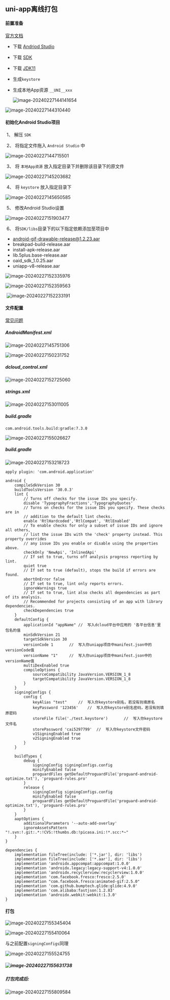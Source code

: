 ## uni-app离线打包



#### 前置准备

[官方文档](https://nativesupport.dcloud.net.cn/AppDocs/usesdk/android.html)

- 下载 [Andriod Studio](https://developer.android.com/studio?hl=zh-cn)

- 下载 [SDK](https://nativesupport.dcloud.net.cn/AppDocs/download/android.html)

- 下载 [JDK11](https://www.azul.com/downloads/#zulu)

- 生成`keystore`

- 生成本地App资源 `__UNI__xxx`

  ![image-20240227144141654](../assets/uniapp/image-20240227144141654.png)

![image-20240227144310440](../assets/uniapp/image-20240227144310440.png)





#### 初始化Android Studio项目

​	1、 解压 `SDK` 

​	2、 将指定文件拖入 `Android Studio` 中

![image-20240227144715501](../assets/uniapp/image-20240227144715501.png)

​	3、 将 `本地App资源` 放入指定目录下并删除该目录下的原文件

![image-20240227145203682](../assets/uniapp/image-20240227145203682.png)

​	4、 将 `keystore` 放入指定目录下

![image-20240227145650585](../assets/uniapp/image-20240227145650585.png)

​	5、 修改Android Studio设置

![image-20240227151903477](../assets/uniapp/image-20240227151903477.png)

​	6、 将`SDK/libs`目录下的以下指定依赖添加至项目中

- android-gif-drawable-release@1.2.23.aar
- breakpad-build-release.aar
- install-apk-release.aar
- lib.5plus.base-release.aar
- oaid_sdk_1.0.25.aar
- uniapp-v8-release.aar

![image-20240227152335976](../assets/uniapp/image-20240227152335976.png)

![image-20240227152359563](../assets/uniapp/image-20240227152359563.png)

​	![image-20240227152233191](../assets/uniapp/image-20240227152233191.png)





#### 文件配置
[常见问题](https://nativesupport.dcloud.net.cn/AppDocs/usesdk/appkey.html#%E9%85%8D%E7%BD%AE)

##### AndroidManifest.xml

![image-20240227145751306](../assets/uniapp/image-20240227145751306.png)

![image-20240227150231752](../assets/uniapp/image-20240227150231752.png)





##### dcloud_control.xml

![image-20240227152725060](../assets/uniapp/image-20240227152725060.png)



##### strings.xml

![image-20240227153011005](../assets/uniapp/image-20240227153011005.png)



##### build.gradle

`com.android.tools.build:gradle:7.3.0`

![image-20240227155026627](../assets/uniapp/image-20240227155026627.png)



##### build.gradle

![image-20240227153218723](../assets/uniapp/image-20240227153218723.png)

```
apply plugin: 'com.android.application'

android {
    compileSdkVersion 30
    buildToolsVersion '30.0.3'
    lint {
        // Turns off checks for the issue IDs you specify.
        disable 'TypographyFractions','TypographyQuotes'
        // Turns on checks for the issue IDs you specify. These checks are in
        // addition to the default lint checks.
        enable 'RtlHardcoded','RtlCompat', 'RtlEnabled'
        // To enable checks for only a subset of issue IDs and ignore all others,
        // list the issue IDs with the 'check' property instead. This property overrides
        // any issue IDs you enable or disable using the properties above.
        checkOnly 'NewApi', 'InlinedApi'
        // If set to true, turns off analysis progress reporting by lint.
        quiet true
        // If set to true (default), stops the build if errors are found.
        abortOnError false
        // If set to true, lint only reports errors.
        ignoreWarnings true
        // If set to true, lint also checks all dependencies as part of its analysis.
        // Recommended for projects consisting of an app with library dependencies.
        checkDependencies true
    }
    defaultConfig {
        applicationId "appName"	//	写入dcloud平台中应用的 '各平台信息'里 包名的值
        minSdkVersion 21
        targetSdkVersion 30
        versionCode 1		//	写入你uniapp项目中manifest.json中的versionCode值
        versionName "1"		//	写入你uniapp项目中manifest.json中的versionName值
        multiDexEnabled true
        compileOptions {
            sourceCompatibility JavaVersion.VERSION_1_8
            targetCompatibility JavaVersion.VERSION_1_8
        }
    }
    signingConfigs {
        config {
            keyAlias "test"		//	写入你keystore别名，若没有则填原名
            keyPassword '123456'	//	写入你keystore别名密码，若没有则填原密码
            storeFile file('./test.keystore')		//	写入你keystore文件名
            storePassword 'cai5297799'	//	写入你keystore文件密码
            v1SigningEnabled true
            v2SigningEnabled true
        }
    }

    buildTypes {
        debug {
            signingConfig signingConfigs.config
            minifyEnabled false
            proguardFiles getDefaultProguardFile('proguard-android-optimize.txt'), 'proguard-rules.pro'
        }
        release {
            signingConfig signingConfigs.config
            minifyEnabled false
            proguardFiles getDefaultProguardFile('proguard-android-optimize.txt'), 'proguard-rules.pro'
        }
    }
    aaptOptions {
        additionalParameters '--auto-add-overlay'
        ignoreAssetsPattern "!.svn:!.git:.*:!CVS:!thumbs.db:!picasa.ini:!*.scc:*~"
    }
}

dependencies {
    implementation fileTree(include: ['*.jar'], dir: 'libs')
    implementation fileTree(include: ['*.aar'], dir: 'libs')
    implementation 'androidx.appcompat:appcompat:1.0.0'
    implementation 'androidx.legacy:legacy-support-v4:1.0.0'
    implementation 'androidx.recyclerview:recyclerview:1.0.0'
    implementation 'com.facebook.fresco:fresco:2.5.0'
    implementation "com.facebook.fresco:animated-gif:2.5.0"
    implementation 'com.github.bumptech.glide:glide:4.9.0'
    implementation 'com.alibaba:fastjson:1.2.83'
    implementation 'androidx.webkit:webkit:1.3.0'
}
```







#### 打包

![image-20240227155345404](../assets/uniapp/image-20240227155345404.png)

![image-20240227155410064](../assets/uniapp/image-20240227155410064.png)

与之前配置`signingConfigs`同理

![image-20240227155524755](../assets/uniapp/image-20240227155524755.png)

##### ![image-20240227155631738](../assets/uniapp/image-20240227155631738.png)

##### 打包完成后:

![image-20240227155809584](../assets/uniapp/image-20240227155809584.png)